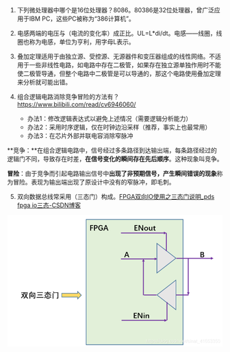 1. 下列微处理器中哪个是16位处理器？8086。80386是32位处理器，曾广泛应用于IBM PC，这些PC被称为“386计算机”。

2. 电感两端的电压与（电流的变化率）成正比。UL=L*di/dt。电感——线圈，线圈也称为电感，单位为亨利，用字母L表示。

3. 叠加定理适用于由独立源、受控源、无源器件和变压器组成的线性网络。不适用于一些非线性电路，如电路中存在二极管，如果存在独立源单独作用时不能使二极管导通，但整个电路中二极管是可以导通的，那这个电路使用叠加定理来分析就可能出错。

4. 组合逻辑电路消除竞争冒险的方法有？https://www.bilibili.com/read/cv6946060/
   - 办法1：修改逻辑表达式以避免上述情况（需要逻辑分析能力）
   - 办法2：采用时序逻辑，仅在时钟边沿采样（推荐，事实上也最常用）
   - 办法3：在芯片外部并联电容消除窄脉冲

​	**竞争：**在组合逻辑电路中，信号经过多条路径到达输出端，每条路径经过的逻辑门不同，导致存在时差，**在信号变化的瞬间存在先后顺序**。这种现象叫竞争。

​	**冒险**：由于竞争而引起电路输出信号中**出现了非预期信号，产生瞬间错误的现象**称为冒险。表现为输出端出现了原设计中没有的窄脉冲，即毛刺。

5. 双向数据总线常采用（三态门）构成。[FPGA双向IO使用之三态门说明_pds fpga io三态-CSDN博客](https://blog.csdn.net/sinat_41653350/article/details/106018051)

![在这里插入图片描述](huawei笔试题.assets/watermark,type_ZmFuZ3poZW5naGVpdGk,shadow_10,text_aHR0cHM6Ly9ibG9nLmNzZG4ubmV0L3NpbmF0XzQxNjUzMzUw,size_16,color_FFFFFF,t_70.png)